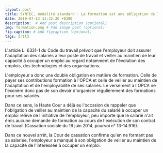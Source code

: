 ```yaml
---
layout: post
title: SYNTEC, modalité standard : La formation est une obligation de l’employeur
date: 2019-07-13 13:32:20 +0300
description:  # Add post description (optional)
img: formation.png # Add image post (optional)
fig-caption: # Add figcaption (optional)
tags: [rtt]
---
```

L'article L. 6331-1 du Code du travail prévoit que l'employeur doit assurer l'adaptation des salariés à leur poste de travail et veiller au maintien de leur capacité à occuper un emploi au regard notamment de l'évolution des emplois, des technologies et des organisations.

L'employeur a donc une double obligation en matière de formation. Celle de payer ses contributions formation à l'OPCA et celle de veiller au maintien de l'adaptation et de l'employabilité de ses salariés. Le versement à l'OPCA ne l'exonère donc pas de son devoir d'organiser régulièrement des formations pour ses salariés.

Dans ce sens, la Haute Cour a déjà eu l'occasion de rappeler que l'obligation de veiller au maintien de la capacité du salarié à occuper un emploi relève de l'initiative de l'employeur, peu importe que le salarié n'ait émis aucune demande de formation au cours de l'exécution de son contrat de travail (Cassation sociale du 18 juin 2014, pourvoi n° 13-14.916).

Dans ce nouvel arrêt, la Cour de cassation confirme qu'en ne formant pas sa salariée, l'employeur a manqué à son obligation de veiller au maintien de la capacité de l'intéressée à occuper un emploi.
